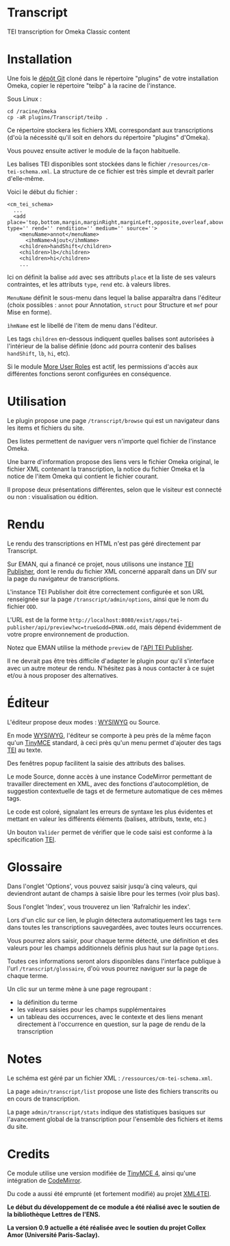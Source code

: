 # Transcript
TEI transcription for Omeka Classic content

# Installation

Une fois le [dépôt Git](https://github.com/ENS-ITEM/Transcript/) cloné dans le répertoire "plugins" de votre installation Omeka, copier le répertoire "teibp" à la racine de l'instance.

Sous Linux :

```
cd /racine/Omeka
cp -aR plugins/Transcript/teibp . 
```

Ce répertoire stockera les fichiers XML correspondant aux transcriptions (d'où la nécessité qu'il soit en dehors du répertoire "plugins" d'Omeka).

Vous pouvez ensuite activer le module de la façon habituelle.

Les balises TEI disponibles sont stockées dans le fichier `/resources/cm-tei-schema.xml`. La structure de ce fichier est très simple et devrait parler d'elle-même.

Voici le début du fichier :

```
<cm_tei_schema>
  ...
  <add place='top,bottom,margin,marginRight,marginLeft,opposite,overleaf,above,right,below,left,inline,inspace' type='' rend='' rendition='' medium='' source=''>
    <menuName>annot</menuName>
	  <ihmName>Ajout</ihmName>
    <children>handShift</children>
    <children>lb</children>
    <children>hi</children>
    ...

```

Ici on définit la balise `add` avec ses attributs `place` et la liste de ses valeurs contraintes, et les attributs `type`, `rend` etc. à valeurs libres.

`MenuName` définit le sous-menu dans lequel la balise apparaîtra dans l'éditeur (choix possibles : `annot` pour Annotation, `struct` pour Structure et `mef` pour Mise en forme).

`ìhmName` est le libellé de l'item de menu dans l'éditeur.

Les tags `children` en-dessous indiquent quelles balises sont autorisées à l'intérieur de la balise définie (donc `add` pourra contenir des balises `handShift`, `lb`, `hi`, etc).

Si le module [More User Roles](https://github.com/ebellempire/MoreUserRoles) est actif, les permissions d'accès aux différentes fonctions seront configurées en conséquence.

# Utilisation

Le plugin propose une page `/transcript/browse` qui est un navigateur dans les items et fichiers du site. 

Des listes permettent de naviguer vers n'importe quel fichier de l'instance Omeka.

Une barre d'information propose des liens vers le fichier Omeka original, le fichier XML contenant la transcription, la notice du fichier Omeka et la notice de l'item Omeka qui contient le fichier courant.

Il propose deux présentations différentes, selon que le visiteur est connecté ou non : visualisation ou édition.

# Rendu

Le rendu des transcriptions en HTML n'est pas géré directement par Transcript.

Sur EMAN, qui a financé ce projet, nous utilisons une instance [TEI Publisher](https://teipublisher.com), dont le rendu du fichier XML concerné apparaît dans un DIV sur la page du navigateur de transcriptions. 

L'instance TEI Publisher doit être correctement configurée et son URL renseignée sur la page `/transcript/admin/options`, ainsi que le nom du fichier `ODD`.

L'URL est de la forme `http://localhost:8080/exist/apps/tei-publisher/api/preview?wc=true&odd=EMAN.odd`, mais dépend évidemment de votre propre environnement de production. 

Notez que EMAN utilise la méthode `preview` de l'[API TEI Publisher](https://teipublisher.com/exist/apps/tei-publisher/api.html).

Il ne devrait pas être très difficile d'adapter le plugin pour qu'il s'interface avec un autre moteur de rendu. N'hésitez pas à nous contacter à ce sujet et/ou à nous proposer des alternatives.

# Éditeur

L'éditeur propose deux modes : [WYSIWYG](https://fr.wikipedia.org/wiki/What_you_see_is_what_you_get) ou Source.

En mode [WYSIWYG](https://fr.wikipedia.org/wiki/What_you_see_is_what_you_get), l'éditeur se comporte à peu près de la même façon qu'un [TinyMCE](https://www.tiny.cloud/) standard, à ceci près qu'un menu permet d'ajouter des tags [TEI](https://tei-c.org) au texte.

Des fenêtres popup facilitent la saisie des attributs des balises.

Le mode Source, donne accès à une instance CodeMirror permettant de travailler directement en XML, avec des fonctions d'autocomplétion, de suggestion contextuelle de tags et de fermeture automatique de ces mêmes tags.

Le code est coloré, signalant les erreurs de syntaxe les plus évidentes et mettant en valeur les différents éléments (balises, attributs, texte, etc.)

Un bouton `Valider` permet de vérifier que le code saisi est conforme à la spécification [TEI](https://tei-c.org).

# Glossaire

Dans l'onglet 'Options', vous pouvez saisir jusqu'à cinq valeurs, qui deviendront autant de champs à saisie libre pour les termes (voir plus bas).

Sous l'onglet 'Index', vous trouverez un lien 'Rafraîchir les index'.

Lors d'un clic sur ce lien, le plugin détectera automatiquement les tags `term` dans toutes les transcriptions sauvegardées, avec toutes leurs occurrences.

Vous pourrez alors saisir, pour chaque terme détecté, une définition et des valeurs pour les champs additionnels définis plus haut sur la page `Options`.

Toutes ces informations seront alors disponibles dans l'interface publique à l'url `/transcript/glossaire`, d'où vous pourrez naviguer sur la page de chaque terme. 

Un clic sur un terme mène à une page regroupant :

- la définition du terme
- les valeurs saisies pour les champs supplémentaires
- un tableau des occurrences, avec le contexte et des liens menant directement à l'occurrence en question, sur la page de rendu de la transcription

# Notes

Le schéma est géré par un fichier XML : `/ressources/cm-tei-schema.xml`.

La page `admin/transcript/list` propose une liste des fichiers transcrits ou en cours de transcription.

La page `admin/transcript/stats` indique des statistiques basiques sur l'avancement global de la transcription pour l'ensemble des fichiers et items du site.

# Credits

Ce module utilise une version modifiée de [TinyMCE 4](https://www.tiny.cloud/), ainsi qu'une intégration de [CodeMirror](https://codemirror.net/).

Du code a aussi été emprunté (et fortement modifié) au projet [XML4TEI](https://orazionelson.github.io/CodeMirrorXML4TEI/).

**Le début du développement de ce module a été réalisé avec le soutien de la bibliothèque Lettres de l'ENS.**

**La version 0.9 actuelle a été réalisée avec le soutien du projet Collex Amor (Université Paris-Saclay).**
